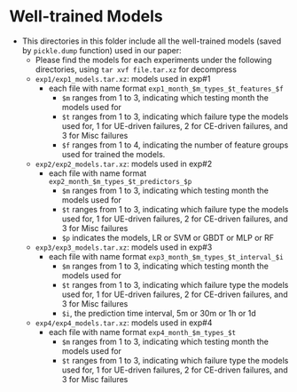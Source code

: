 # Well-trained Models

+ This directories in this folder include all the well-trained models (saved by `pickle.dump` function) used in our paper: 
	+ Please find the models for each experiments under the following directories, using `tar xvf file.tar.xz` for decompress 
	+ `exp1/exp1_models.tar.xz`: models used in exp#1
		+ each file  with name format `exp1_month_$m_types_$t_features_$f`
			+ `$m` ranges from 1 to 3, indicating which testing month the models used for
			+ `$t` ranges from 1 to 3, indicating which failure type the models used for, 1 for UE-driven failures, 2 for CE-driven failures, and 3 for Misc failures
			+ `$f` ranges from 1 to 4, indicating the number of feature groups used for trained the models. 
	+ `exp2/exp2_models.tar.xz`: models used in exp#2
		+ each file with name format `exp2_month_$m_types_$t_predictors_$p`
			+ `$m` ranges from 1 to 3, indicating which testing month the models used for
			+ `$t` ranges from 1 to 3, indicating which failure type the models used for, 1 for UE-driven failures, 2 for CE-driven failures, and 3 for Misc failures
			+ `$p` indicates the models, LR or SVM or GBDT or MLP or RF
	+ `exp3/exp3_models.tar.xz`: models used in exp#3
		+ each file with name format `exp3_month_$m_types_$t_interval_$i`
			+ `$m` ranges from 1 to 3, indicating which testing month the models used for
			+ `$t` ranges from 1 to 3, indicating which failure type the models used for, 1 for UE-driven failures, 2 for CE-driven failures, and 3 for Misc failures
			+ `$i`, the prediction time interval, 5m or 30m or 1h or 1d
	+ `exp4/exp4_models.tar.xz`: models used in exp#4
		+ each file with name format `exp4_month_$m_types_$t`
			+ `$m` ranges from 1 to 3, indicating which testing month the models used for
			+ `$t` ranges from 1 to 3, indicating which failure type the models used for, 1 for UE-driven failures, 2 for CE-driven failures, and 3 for Misc failures
